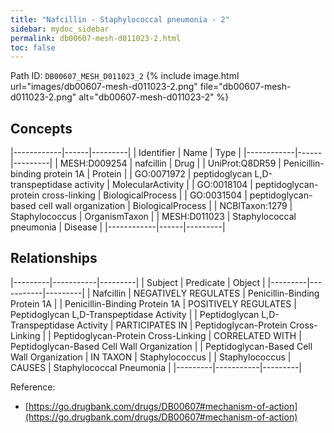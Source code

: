 ```yaml
---
title: "Nafcillin - Staphylococcal pneumonia - 2"
sidebar: mydoc_sidebar
permalink: db00607-mesh-d011023-2.html
toc: false 
---
```



Path ID: `DB00607_MESH_D011023_2`
{% include image.html url="images/db00607-mesh-d011023-2.png" file="db00607-mesh-d011023-2.png" alt="db00607-mesh-d011023-2" %}

## Concepts

|------------|------|---------|
| Identifier | Name | Type    |
|------------|------|---------|
| MESH:D009254 | nafcillin | Drug |
| UniProt:Q8DR59 | Penicillin-binding protein 1A | Protein |
| GO:0071972 | peptidoglycan L,D-transpeptidase activity | MolecularActivity |
| GO:0018104 | peptidoglycan-protein cross-linking | BiologicalProcess |
| GO:0031504 | peptidoglycan-based cell wall organization | BiologicalProcess |
| NCBITaxon:1279 | Staphylococcus | OrganismTaxon |
| MESH:D011023 | Staphylococcal pneumonia | Disease |
|------------|------|---------|

## Relationships

|---------|-----------|---------|
| Subject | Predicate | Object  |
|---------|-----------|---------|
| Nafcillin | NEGATIVELY REGULATES | Penicillin-Binding Protein 1A |
| Penicillin-Binding Protein 1A | POSITIVELY REGULATES | Peptidoglycan L,D-Transpeptidase Activity |
| Peptidoglycan L,D-Transpeptidase Activity | PARTICIPATES IN | Peptidoglycan-Protein Cross-Linking |
| Peptidoglycan-Protein Cross-Linking | CORRELATED WITH | Peptidoglycan-Based Cell Wall Organization |
| Peptidoglycan-Based Cell Wall Organization | IN TAXON | Staphylococcus |
| Staphylococcus | CAUSES | Staphylococcal Pneumonia |
|---------|-----------|---------|

Reference: 
  - [https://go.drugbank.com/drugs/DB00607#mechanism-of-action](https://go.drugbank.com/drugs/DB00607#mechanism-of-action)
